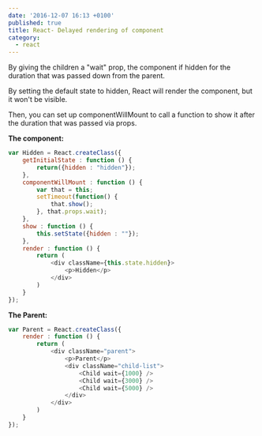 ```yaml
---
date: '2016-12-07 16:13 +0100'
published: true
title: React- Delayed rendering of component
category:
  - react
---
```

By giving the children a "wait" prop, the component if hidden for the duration that was passed down from the parent. 

By setting the default state to hidden, React will render the component, but it won't be visible.

Then, you can set up componentWillMount to call a function to show it after the duration that was passed via props.

**The component:**

```js
var Hidden = React.createClass({
    getInitialState : function () {
        return({hidden : "hidden"});
    },
    componentWillMount : function () {
        var that = this;
        setTimeout(function() {
            that.show();
        }, that.props.wait);
    },
    show : function () {
        this.setState({hidden : ""});
    },
    render : function () {
        return (
            <div className={this.state.hidden}>
                <p>Hidden</p>
            </div>
        )
    }
});
```

**The Parent:**

```js
var Parent = React.createClass({
    render : function () {
        return (
            <div className="parent">
                <p>Parent</p>
                <div className="child-list">
                    <Child wait={1000} />
                    <Child wait={3000} />
                    <Child wait={5000} />
                </div>
            </div>
        )
    }
});
```
